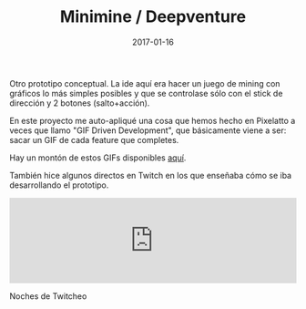 ﻿---
layout: post
title: Minimine / Deepventure
date: 2017-01-16
description: Poquitos píxeles y mucho oro
img: assets/img/cover/minimine.jpg
tags: [Juegos]
status: published
---

Otro prototipo conceptual. La ide aquí era hacer un juego de mining con gráficos lo más simples posibles y que se controlase sólo con el stick de dirección y 2 botones (salto+acción).

En este proyecto me auto-apliqué una cosa que hemos hecho en Pixelatto a veces que llamo "GIF Driven Development", que básicamente viene a ser: sacar un GIF de cada feature que completes.

Hay un montón de estos GIFs disponibles [aquí](https://pixelatto.notion.site/7930f4da08714a7e91639359f4c50b3a?v=92fe428efb3341f88109b4453ab0c66f).

También hice algunos directos en Twitch en los que enseñaba cómo se iba desarrollando el prototipo.

<div class="video-container">
  <iframe style="width: 100%;" src="https://www.youtube.com/embed/5Xch0Ut_Ces" frameborder="0" gesture="media" allow="encrypted-media" allowfullscreen></iframe>
</div>
<p class="image-caption">Noches de Twitcheo</p>


<!-- Sample image embed
![]({{ "/assets/img/content/cardcreatorproto.png" | absolute_url }})
<p class="image-caption">Image caption</p>
-->

<!-- Sample blockquote
<blockquote>
Del juego de cartas me olvidé poco después de empezar la aplicación.
</blockquote>
-->
